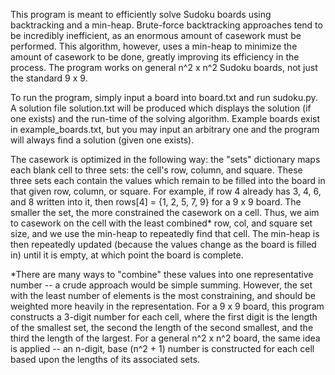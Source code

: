 This program is meant to efficiently solve Sudoku boards using backtracking and a min-heap. Brute-force backtracking approaches tend to be incredibly inefficient,
as an enormous amount of casework must be performed. This algorithm, however, uses a min-heap to minimize the amount of casework to be done, greatly improving its 
efficiency in the process. The program works on general n^2 x n^2 Sudoku boards, not just the standard 9 x 9.

To run the program, simply input a board into board.txt and run sudoku.py. A solution file solution.txt will be produced which displays the solution (if one exists)
and the run-time of the solving algorithm. Example boards exist in example_boards.txt, but you may input an arbitrary one and the program will always find a solution
(given one exists).

The casework is optimized in the following way: the "sets" dictionary maps each blank cell to three sets: the cell's row, column, and square. These three sets each
contain the values which remain to be filled into the board in that given row, column, or square. For example, if row 4 already has 3, 4, 6, and 8 written into it,
then rows[4] = {1, 2, 5, 7, 9} for a 9 x 9 board. The smaller the set, the more constrained the casework on a cell. Thus, we aim to casework on the cell with the
least combined* row, col, and square set size, and we use the min-heap to repeatedly find that cell. The min-heap is then repeatedly updated (because the values
change as the board is filled in) until it is empty, at which point the board is complete.

*There are many ways to "combine" these values into one representative number -- a crude approach would be simple summing. However, the set with the least number
of elements is the most constraining, and should be weighted more heavily in the representation. For a 9 x 9 board, this program constructs a 3-digit number for
each cell, where the first digit is the length of the smallest set, the second the length of the second smallest, and the third the length of the largest. For a
general n^2 x n^2 board, the same idea is applied -- an n-digit, base (n^2 + 1) number is constructed for each cell based upon the lengths of its associated sets.
